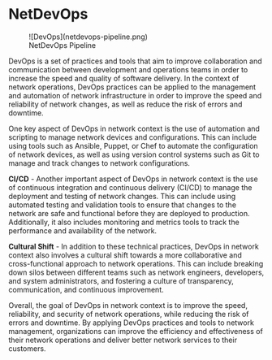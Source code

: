# NetDevOps

<figure markdown>
  ![DevOps](netdevops-pipeline.png)
  <figcaption>NetDevOps Pipeline</figcaption>
</figure>


DevOps is a set of practices and tools that aim to improve collaboration and communication between development and operations teams in order to increase the speed and quality of software delivery. In the context of network operations, DevOps practices can be applied to the management and automation of network infrastructure in order to improve the speed and reliability of network changes, as well as reduce the risk of errors and downtime.

One key aspect of DevOps in network context is the use of automation and scripting to manage network devices and configurations. This can include using tools such as Ansible, Puppet, or Chef to automate the configuration of network devices, as well as using version control systems such as Git to manage and track changes to network configurations.

**CI/CD** - Another important aspect of DevOps in network context is the use of continuous integration and continuous delivery (CI/CD) to manage the deployment and testing of network changes. This can include using automated testing and validation tools to ensure that changes to the network are safe and functional before they are deployed to production. Additionally, it also includes monitoring and metrics tools to track the performance and availability of the network.

**Cultural Shift** - In addition to these technical practices, DevOps in network context also involves a cultural shift towards a more collaborative and cross-functional approach to network operations. This can include breaking down silos between different teams such as network engineers, developers, and system administrators, and fostering a culture of transparency, communication, and continuous improvement.

Overall, the goal of DevOps in network context is to improve the speed, reliability, and security of network operations, while reducing the risk of errors and downtime. By applying DevOps practices and tools to network management, organizations can improve the efficiency and effectiveness of their network operations and deliver better network services to their customers.